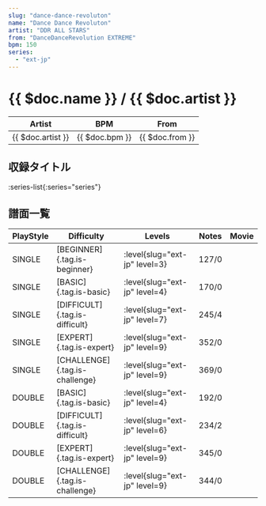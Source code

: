 ```yaml
---
slug: "dance-dance-revoluton"
name: "Dance Dance Revoluton"
artist: "DDR ALL STARS"
from: "DanceDanceRevolution EXTREME"
bpm: 150
series:
  - "ext-jp"
---
```


# {{ $doc.name }} / {{ $doc.artist }}

|Artist|BPM|From|
|------|---|----|
|{{ $doc.artist }}|{{ $doc.bpm }}|{{ $doc.from }}|

## 収録タイトル

:series-list{:series="series"}

## 譜面一覧

|PlayStyle|Difficulty|Levels|Notes|Movie|
|---------|----------|------|-----|-----|
|SINGLE|[BEGINNER]{.tag.is-beginner}|<div class="field is-grouped is-grouped-multiline">:level{slug="ext-jp" level=3}</div>|127/0||
|SINGLE|[BASIC]{.tag.is-basic}|<div class="field is-grouped is-grouped-multiline">:level{slug="ext-jp" level=4}</div>|170/0||
|SINGLE|[DIFFICULT]{.tag.is-difficult}|<div class="field is-grouped is-grouped-multiline">:level{slug="ext-jp" level=7}</div>|245/4||
|SINGLE|[EXPERT]{.tag.is-expert}|<div class="field is-grouped is-grouped-multiline">:level{slug="ext-jp" level=9}</div>|352/0||
|SINGLE|[CHALLENGE]{.tag.is-challenge}|<div class="field is-grouped is-grouped-multiline">:level{slug="ext-jp" level=9}</div>|369/0||
|DOUBLE|[BASIC]{.tag.is-basic}|<div class="field is-grouped is-grouped-multiline">:level{slug="ext-jp" level=4}</div>|192/0||
|DOUBLE|[DIFFICULT]{.tag.is-difficult}|<div class="field is-grouped is-grouped-multiline">:level{slug="ext-jp" level=6}</div>|234/2||
|DOUBLE|[EXPERT]{.tag.is-expert}|<div class="field is-grouped is-grouped-multiline">:level{slug="ext-jp" level=9}</div>|345/0||
|DOUBLE|[CHALLENGE]{.tag.is-challenge}|<div class="field is-grouped is-grouped-multiline">:level{slug="ext-jp" level=9}</div>|344/0||
